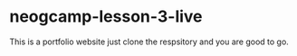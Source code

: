 # neogcamp-lesson-3-live
This is a portfolio website just clone the respsitory and you are good to go.
